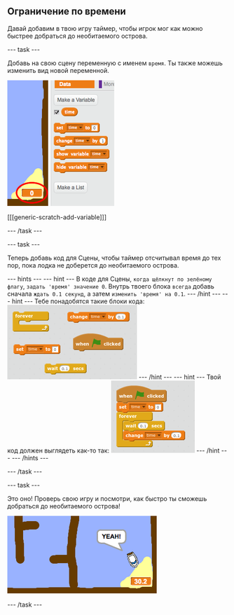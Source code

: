 ## Ограничение по времени

Давай добавим в твою игру таймер, чтобы игрок мог как можно быстрее добраться до необитаемого острова.

\--- task \---

Добавь на свою сцену переменную с именем `время`. Ты также можешь изменить вид новой переменной.

![screenshot](images/boat-variable.png)

[[[generic-scratch-add-variable]]]

\--- /task \---

\--- task \---

Теперь добавь код для Сцены, чтобы таймер отсчитывал время до тех пор, пока лодка не доберется до необитаемого острова.

\--- hints \--- \--- hint \--- В коде для Сцены, `когда щёлкнут по зелёному флагу`, `задать 'время' значение 0`. Внутрь твоего блока `всегда` добавь сначала `ждать 0.1 секунд`, а затем `изменить 'время' на 0.1`. \--- /hint \--- \--- hint \--- Тебе понадобятся такие блоки кода: ![screenshot](images/boat-time-blocks.png) \--- /hint \--- \--- hint \--- Твой код должен выглядеть как-то так: ![screenshot](images/boat-time-code.png) \--- /hint \--- \--- /hints \---

\--- /task \---

\--- task \---

Это оно! Проверь свою игру и посмотри, как быстро ты сможешь добраться до необитаемого острова!

![screenshot](images/boat-variable-test.png)

\--- /task \---
